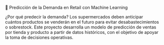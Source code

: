 🛒 Predicción de la Demanda en Retail con Machine Learning

¿Por qué predecir la demanda?
Los supermercados deben anticipar cuántos productos se venderán en el futuro para evitar desabastecimientos o sobrestock. Este proyecto desarrolla un modelo de predicción de ventas por tienda y producto a partir de datos históricos, con el objetivo de apoyar la toma de decisiones operativas.